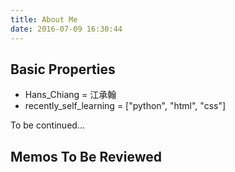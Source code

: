 ```yaml
---
title: About Me
date: 2016-07-09 16:30:44
---
```


## Basic Properties

- Hans_Chiang = 江承翰
- recently_self_learning = ["python", "html", "css"]

To be continued...

## Memos To Be Reviewed

